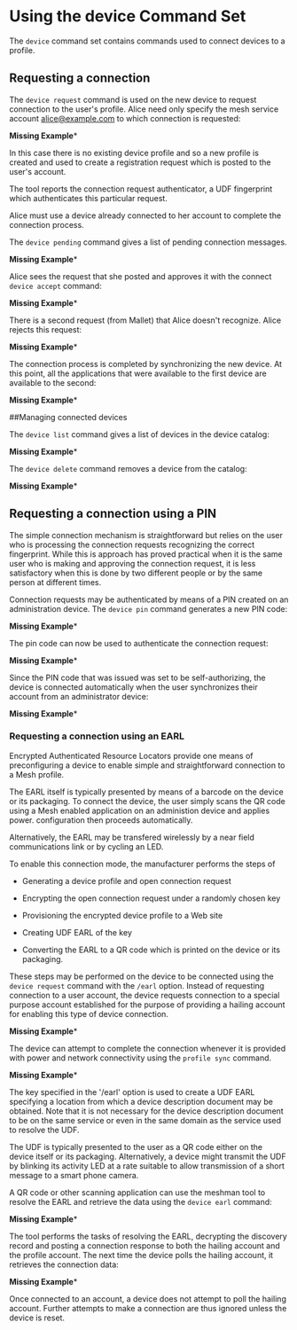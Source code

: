
# Using the device Command Set

The `device` command set contains commands used to connect devices to a 
profile.

## Requesting a connection

The `device request` command is used on the new device 
to request connection to the user's profile. Alice need only specify 
the mesh service account alice@example.com to which connection is requested:

**Missing Example***

In this case there is no existing device profile and so a new profile is
created and used to create a registration request which is posted to the user's 
account.

The tool reports the connection request authenticator, a UDF fingerprint which
authenticates this particular request.

Alice must use a device already connected to her account to
complete the connection process.

The `device pending` command gives a list of pending connection
messages.

**Missing Example***

Alice sees the request that she posted and approves it with the connect
`device accept` command:

**Missing Example***

There is a second request (from Mallet) that Alice doesn't recognize. Alice rejects this
request:

**Missing Example***

The connection process is completed by synchronizing the new device. At this point,
all the applications that were available to the first device are available to the
second:

**Missing Example***

##Managing connected devices

The `device list` command gives a list of devices in the device 
catalog:

**Missing Example***

The `device delete` command removes a device from the catalog:

**Missing Example***


## Requesting a connection using a PIN

The simple connection mechanism is straightforward but relies on the user who is
processing the connection requests recognizing the correct fingerprint. While this
is approach has proved practical when it is the same user who is making and 
approving the connection request, it is less satisfactory when this is done
by two different people or by the same person at different times.

Connection requests may be authenticated by means of a PIN created on an 
administration device. The `device pin` command generates
a new PIN code:

**Missing Example***

The pin code can now be used to authenticate the connection request:

**Missing Example***

Since the PIN code that was issued was set to be self-authorizing, the device
is connected automatically when the user synchronizes their account from an 
administrator device:

**Missing Example***


### Requesting a connection using an EARL

Encrypted Authenticated Resource Locators provide one means of preconfiguring
a device to enable simple and straightforward connection to a Mesh profile.

The EARL itself is typically presented by means of a barcode on the device
or its packaging. To connect the device, the user simply scans the QR code using
a Mesh enabled application on an administion device and applies power.
configuration then proceeds automatically.

Alternatively, the EARL may be transfered wirelessly by a near field 
communications link or by cycling an LED.

To enable this connection mode, the manufacturer performs the steps of

* Generating a device profile and open connection request

* Encrypting the open connection request under a randomly chosen key

* Provisioning the encrypted device profile to a Web site

* Creating UDF EARL of the key

* Converting the EARL to a QR code which is printed on the device or its packaging.

These steps may be performed on the device to be connected using the 
`device request` command with the `/earl` option. Instead of requesting
connection to a user account, the device requests connection to a special purpose
account established for the purpose of providing a hailing account for enabling
this type of device connection.

**Missing Example***

The device can attempt to complete the connection whenever it is provided with power 
and network connectivity using the `profile sync` command.

**Missing Example***

The key specified in the '/earl' option is used to create a UDF EARL specifying a 
location from which a device description document may be obtained. Note that 
it is not necessary for the device description document to be on the same service 
or even in the same domain as the service used to resolve the UDF.

The UDF is typically presented to the user as a QR code either on the device itself 
or its packaging. Alternatively, a device might transmit the UDF by blinking its 
activity LED at a rate suitable to allow transmission of a short message to a 
smart phone camera.

A QR code or other scanning application can use the meshman tool to resolve the EARL 
and retrieve the data using the `device earl` command:

**Missing Example***

The tool performs the tasks of resolving the EARL, decrypting the discovery record
and posting a connection response to both the hailing account and the profile account.
The next time the device polls the hailing account, it retrieves the connection data:

**Missing Example***

Once connected to an account, a device does not attempt to poll the hailing account. 
Further attempts to make a connection are thus ignored unless the device is 
reset.


